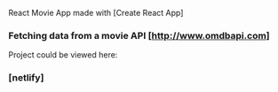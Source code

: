 React Movie App made with [Create React App]

### Fetching data from a movie API [http://www.omdbapi.com]

Project could be viewed here:

### [netlify]


